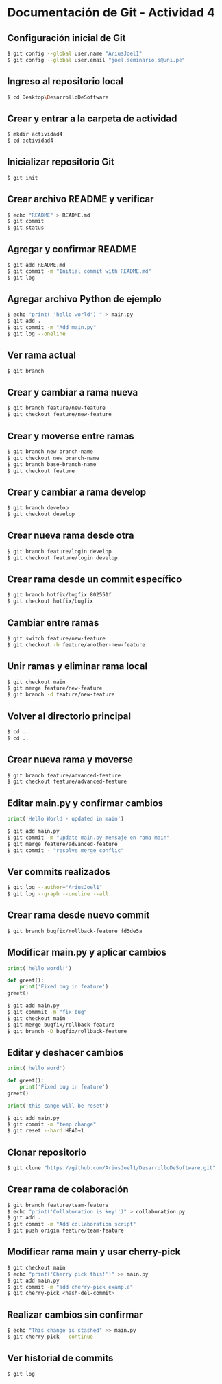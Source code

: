# Documentación de Git - Actividad 4

## Configuración inicial de Git
```bash
$ git config --global user.name "AriusJoel1"
$ git config --global user.email "joel.seminario.s@uni.pe"
```

## Ingreso al repositorio local
```bash
$ cd Desktop\DesarrolloDeSoftware
```

## Crear y entrar a la carpeta de actividad
```bash
$ mkdir actividad4
$ cd actividad4
```

## Inicializar repositorio Git
```bash
$ git init
```

## Crear archivo README y verificar
```bash
$ echo "README" > README.md
$ git commit
$ git status
```

## Agregar y confirmar README
```bash
$ git add README.md
$ git commit -m "Initial commit with README.md"
$ git log
```

## Agregar archivo Python de ejemplo
```bash
$ echo "print( 'hello world') " > main.py
$ git add .
$ git commit -m "Add main.py"
$ git log --oneline
```

## Ver rama actual
```bash
$ git branch
```

## Crear y cambiar a rama nueva
```bash
$ git branch feature/new-feature
$ git checkout feature/new-feature
```

## Crear y moverse entre ramas
```bash
$ git branch new branch-name
$ git checkout new branch-name
$ git branch base-branch-name
$ git checkout feature
```

## Crear y cambiar a rama develop
```bash
$ git branch develop
$ git checkout develop
```

## Crear nueva rama desde otra
```bash
$ git branch feature/login develop
$ git checkout feature/login develop
```

## Crear rama desde un commit específico
```bash
$ git branch hotfix/bugfix 802551f
$ git checkout hotfix/bugfix
```

## Cambiar entre ramas
```bash
$ git switch feature/new-feature
$ git checkout -b feature/another-new-feature
```

## Unir ramas y eliminar rama local
```bash
$ git checkout main
$ git merge feature/new-feature
$ git branch -d feature/new-feature
```

## Volver al directorio principal
```bash
$ cd ..
$ cd ..
```

## Crear nueva rama y moverse
```bash
$ git branch feature/advanced-feature
$ git checkout feature/advanced-feature
```

## Editar main.py y confirmar cambios
```python
print('Hello World - updated in main')
```
```bash
$ git add main.py
$ git commit -m "update main.py mensaje en rama main"
$ git merge feature/advanced-feature
$ git commit - "resolve merge conflic"
```

## Ver commits realizados
```bash
$ git log --author="AriusJoel1"
$ git log --graph --oneline --all
```

## Crear rama desde nuevo commit
```bash
$ git branch bugfix/rollback-feature fd5de5a
```

## Modificar main.py y aplicar cambios
```python
print('hello wordl!')

def greet():
    print('Fixed bug in feature')
greet()
```
```bash
$ git add main.py
$ git commmit -m "fix bug"
$ git checkout main
$ git merge bugfix/rollback-feature
$ git branch -D bugfix/rollback-feature
```

## Editar y deshacer cambios
```python
print('hello word')

def greet():
    print('Fixed bug in feature')
greet()

print('this cange will be reset')
```
```bash
$ git add main.py
$ git commit -m "temp change"
$ git reset --hard HEAD~1
```

## Clonar repositorio
```bash
$ git clone "https://github.com/AriusJoel1/DesarrolloDeSoftware.git"
```

## Crear rama de colaboración
```bash
$ git branch feature/team-feature
$ echo "print('Collaboration is key!')" > collaboration.py
$ git add .
$ git commit -m "Add collaboration script"
$ git push origin feature/team-feature
```

## Modificar rama main y usar cherry-pick
```bash
$ git checkout main
$ echo "print('Cherry pick this!')" >> main.py
$ git add main.py
$ git commit -m "add cherry-pick example"
$ git cherry-pick <hash-del-commit>
```

## Realizar cambios sin confirmar
```bash
$ echo "This change is stashed" >> main.py
$ git cherry-pick --continue
```

## Ver historial de commits
```bash
$ git log
```
